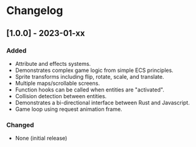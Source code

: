 # Changelog

## [1.0.0] - 2023-01-xx

### Added

- Attribute and effects systems.
- Demonstrates complex game logic from simple ECS principles.
- Sprite transforms including flip, rotate, scale, and translate.
- Multiple maps/scrollable screens.
- Function hooks can be called when entities are "activated".
- Collision detection between entities.
- Demonstrates a bi-directional interface between Rust and Javascript.
- Game loop using request animation frame.

### Changed

- None (initial release)

